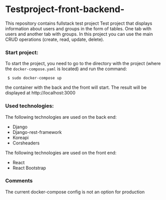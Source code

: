 # Testproject-front-backend-
This repository contains fullstack test project
Test project that displays information about users and groups in the form of tables. 
One tab with users and another tab with groups.
In this project you can use the main CRUD operations (create, read, update, delete).

### Start project:

To start the project, you need to go to the directory with the project 
(where the `docker-compose.yaml` is located) and run the command:
```
 $ sudo docker-compose up
```
the container with the back and the front will start. 
The result will be displayed at http://localhost:3000

### Used technologies:

The following technologies are used on the back end:
 - Django
 - Django-rest-framework
 - Koreapi
 - Corsheaders

The following technologies are used on the front end:
 - React
 - React Bootstrap

### Comments

The current docker-compose config is not an option for production
